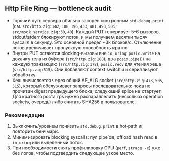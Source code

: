 ## Http File Ring — bottleneck audit

- Горячий путь сервера обильно засорён синхронным `std.debug.print` (см. `src/http.zig:142`, `188`, `196`, `433`, `481`, `493`, `505`; `src/mock_service.zig:30`, `40`). Каждый PUT генерирует 5–6 вызовов, stdout/stderr блокируют поток, и мы получаем десятки тысяч syscalls в секунду. Это основной предел ~3k блоков/с. Отключение логов увеличивает пропускную способность кратно.
- Внутри PUT остаются blocking-вызовы вне `io_uring`: `posix.write` на докачку тела из буфера (`src/http.zig:188`), два `posix.pipe()` на каждую транзакцию (`src/http.zig:178`), `posix.recv` для чтения хеша (`src/http.zig:515`). Они добавляют context switch’и и сериализуют обработку.
- Хеш вычисляется через общий AF_ALG socket (`src/http.zig:473`, `505`, `515`), который обслуживает запросы последовательно: пока не прочитан digest предыдущего блока, следующий splice не стартует. Для кратного роста rps нужно распараллелить (несколько operation sockets, очередь) либо считать SHA256 в пользователе.

### Рекомендации

1. Выключить/уровнем понизить `std.debug.print` в hot-path и повторить бенчмарк.
2. Минимизировать blocking syscalls: пул pipe’ов, offload hash read в `io_uring` или выделенный поток.
3. При необходимости снять профилировку CPU (`perf`, `strace -c`) уже без логов, чтобы подтвердить следующее узкое место.
